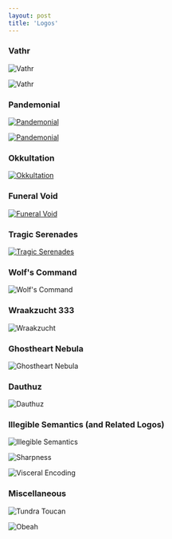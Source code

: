 ```yaml
---
layout: post
title: 'Logos'
---
```


<!--

![Vathr](..\assets\img\projects\proj-3\vathr.jpg)
![Vathr](..\assets\img\projects\proj-3\vathrwingless.jpg)
![Vinterbris](..\assets\img\projects\proj-3\vinterbris.png)



[<img src="..\assets\img\projects\proj-3\pandemonialxs1.jpg" alt="Intero" width=400 >](/PANDEMONIAL/)
[<img src="..\assets\img\projects\proj-3\Okkultation1.jpg" alt="Okkultation" width=400 >](/OKKULTATION/)
[<img src="..\assets\img\projects\proj-3\TragicSerenades1.jpg" alt="Funeral Void" width=400 >](/TRAGICSERENADES/)
<img src="..\assets\img\projects\proj-3\WolfsCommand1.jpg" alt="Wolf's Command" width=400 >
-->

<!--
[<img src="..\assets\img\projects\proj-3\vathr2.jpg)" alt="Vathr">](/VATHR/)

[<img src="..\assets\img\projects\proj-3\vathr1.jpg)" alt="Vathr">](/VATHR/)
-->

### Vathr

![Vathr](..\assets\img\projects\proj-3\vathr2.jpg)

![Vathr](..\assets\img\projects\proj-3\vathr1.jpg)

### Pandemonial

[<img src="..\assets\img\projects\proj-3\pandemonial_definitive.jpg" alt="Pandemonial">](/PANDEMONIAL/)

[<img src="..\assets\img\projects\proj-3\pandemonialxs.jpg" alt="Pandemonial">](/PANDEMONIAL/)

### Okkultation

[<img src="..\assets\img\projects\proj-3\Okkultation.jpg" alt="Okkultation">](/OKKULTATION/)

### Funeral Void

[<img src="..\assets\img\projects\proj-3\FuneralVoid.jpg" alt="Funeral Void">](/FUNERALVOID/)

### Tragic Serenades

[<img src="..\assets\img\projects\proj-3\TragicSerenades.jpg" alt="Tragic Serenades">](/TRAGICSERENADES/)


### Wolf's Command

![Wolf's Command](..\assets\img\projects\proj-3\WolfsCommand.jpg)

### Wraakzucht 333

![Wraakzucht](..\assets\img\projects\proj-3\Wraakzucht.jpg)

### Ghostheart Nebula

![Ghostheart Nebula](..\assets\img\projects\proj-3\GhostheartNebula.jpg)

### Dauthuz

![Dauthuz](..\assets\img\projects\proj-3\Dauthuz.jpg)

### Illegible Semantics (and Related Logos)

![Illegible Semantics](..\assets\img\projects\proj-3\Illegible.jpg)

![Sharpness](..\assets\img\projects\proj-3\sharpness3.jpg)

![Visceral Encoding](..\assets\img\projects\proj-3\Visceral.jpg)

### Miscellaneous

![Tundra Toucan](..\assets\img\projects\proj-3\toucan2.png)

![Obeah](..\assets\img\projects\proj-3\Obeah.jpg)

<!--

---

In order of appearance:
- Pandemonial
- Okkultation
- Funeral Void @[Bandcamp](https://fvneralvoid.bandcamp.com/)
- Tragic Serenades
- Wolf's Command
- Wraakzucht 333
- Ghostheart Nebula @[Bandcamp](https://ghostheartnebula.bandcamp.com/)
- Dauthuz<sup>1</sup>
- Illegible Semantics<sup>2</sup>
- Visceral Encoding<sup>2</sup>
- Tundra Toucan<sup>3</sup>
- Obeah<sup>4</sup> 

##### [1] Done in ArtRage.
##### [1] These two were made for a paper that will be submitted to a conference for publication.
##### [2] This one I made for myself.
##### [3] A conceptual redesign of friend's band logo.

-->

<!--
[^1]: These two were made for a paper that will be submitted to a conference for publication.
[^2]: This one I made for myself.
-->